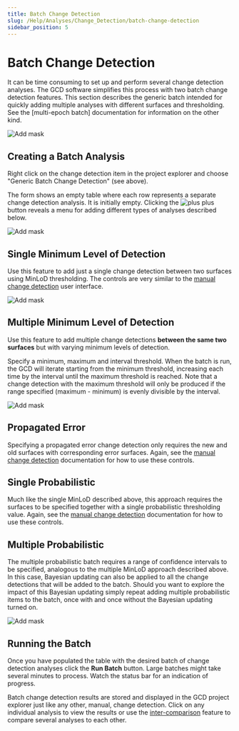 ```yaml
---
title: Batch Change Detection
slug: /Help/Analyses/Change_Detection/batch-change-detection
sidebar_position: 5
---
```

#  Batch Change Detection

It can be time consuming to set up and perform several change detection analyses. The GCD software simplifies this process with two batch change detection features. This section describes the generic batch intended for quickly adding multiple analyses with different surfaces and thresholding. See the [multi-epoch batch] documentation for information on the other kind.

![Add mask](/img/CommandRefs/05_Analyses/cd/batch/batch_cms.png)

## Creating a Batch Analysis

Right click on the change detection item in the project explorer and choose "Generic Batch Change Detection" (see above).

The form shows an empty table where each row represents a separate change detection analysis. It is initially empty. Clicking the ![plus](/img/icons/Add.png) plus button reveals a menu for adding different types of analyses described below.

![Add mask](/img/CommandRefs/05_Analyses/cd/batch/batch_add.png)

## Single Minimum Level of Detection

Use this feature to add just a single change detection between two surfaces using MinLoD thresholding. The controls are very similar to the [manual change detection](/Help/Analyses/Change_Detection/change-detection#calculating-a-change-detection) user interface.

![Add mask](/img/CommandRefs/05_Analyses/cd/batch/batch_single_minlod.png)

## Multiple Minimum Level of Detection

Use this feature to add multiple change detections **between the same two surfaces** but with varying minimum levels of detection.

Specify a minimum, maximum and interval threshold. When the batch is run, the GCD will iterate starting from the minimum threshold, increasing each time by the interval until the maximum threshold is reached. Note that a change detection with the maximum threshold will only be produced if the range specified (maximum - minimum) is evenly divisible by the interval.

![Add mask](/img/CommandRefs/05_Analyses/cd/batch/batch_multi_minlod.png)

## Propagated Error 

Specifying a propagated error change detection only requires the new and old surfaces with corresponding error surfaces. Again, see the [manual change detection](/Help/Analyses/Change_Detection/change-detection#calculating-a-change-detection) documentation for how to use these controls.

## Single Probabilistic

Much like the single MinLoD described above, this approach requires the surfaces to be specified together with a single probabilistic thresholding value.  Again, see the [manual change detection](/Help/Analyses/Change_Detection/change-detection#calculating-a-change-detection) documentation for how to use these controls.

## Multiple Probabilistic

The multiple probabilistic batch requires a range of confidence intervals to be specified, analogous to the multiple MinLoD approach described above. In this case, Bayesian updating can also be applied to all the change detections that will be added to the batch. Should you want to explore the impact of this Bayesian updating simply repeat adding multiple probabilistic items to the batch, once with and once without the Bayesian updating turned on.

![Add mask](/img/CommandRefs/05_Analyses/cd/batch/batch_multi_prob.png)

## Running the Batch

Once you have populated the table with the desired batch of change detection analyses click the **Run Batch** button. Large batches might take several minutes to process. Watch the status bar for an indication of progress.

Batch change detection results are stored and displayed in the GCD project explorer just like any other, manual, change detection. Click on any individual analysis to view the results or use the [inter-comparison](/Help/Analyses/Change_Detection/intercomparison) feature to compare several analyses to each other.